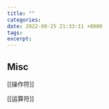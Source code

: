 ```yaml
---
title: ""
categories: 
date: 2022-09-25 21:33:11 +0800
tags: 
excerpt: 
---
```








## Misc

[[操作符]]


[[运算符]]


